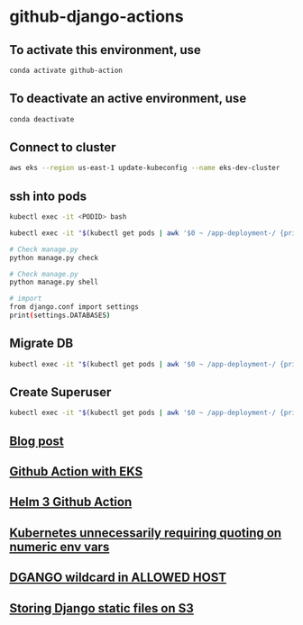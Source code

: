 # github-django-actions

## To activate this environment, use

``` Bash
conda activate github-action
```

## To deactivate an active environment, use

``` Bash
conda deactivate
```

## Connect to cluster

``` Bash
aws eks --region us-east-1 update-kubeconfig --name eks-dev-cluster
```

## ssh into pods

``` Bash
kubectl exec -it <PODID> bash
```

``` Bash
kubectl exec -it "$(kubectl get pods | awk '$0 ~ /app-deployment-/ {print $1}' | head -1)" bash
```

``` Bash
# Check manage.py
python manage.py check
```

``` Bash
# Check manage.py
python manage.py shell

# import
from django.conf import settings
print(settings.DATABASES)
```

## Migrate DB

``` Bash
kubectl exec -it "$(kubectl get pods | awk '$0 ~ /app-deployment-/ {print $1}' | head -1)" python manage.py migrate
```

## Create Superuser

``` Bash
kubectl exec -it "$(kubectl get pods | awk '$0 ~ /app-deployment-/ {print $1}' | head -1)" python manage.py createsuperuser
```

## [Blog post](https://medium.com/intelligentmachines/github-actions-end-to-end-ci-cd-pipeline-for-django-5d48d6f00abf)

## [Github Action with EKS](https://dev.to/leandronsp/deploy-to-kubernetes-using-github-actions-including-slack-notification-11je)

## [Helm 3 Github Action](https://github.com/marketplace/actions/helm-3)

## [Kubernetes unnecessarily requiring quoting on numeric env vars](https://github.com/kubernetes/kubernetes/issues/82296)

## [DGANGO wildcard in ALLOWED HOST](https://xxx-cook-book.gitbooks.io/django-cook-book/content/Settings/allowed-hosts.html)

## [Storing Django static files on S3](https://testdriven.io/blog/storing-django-static-and-media-files-on-amazon-s3/)
